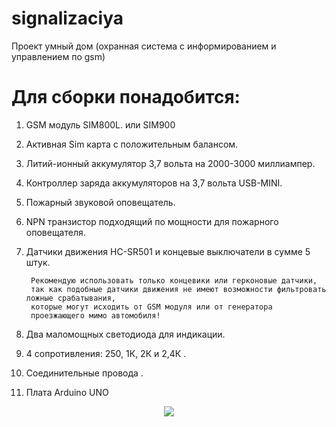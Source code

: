# signalizaciya
Проект умный дом (охранная система с информированием и управлением по gsm)

# Для сборки понадобится:

1. GSM модуль SIM800L. или SIM900

2. Активная Sim карта с положительным балансом.

3. Литий-ионный аккумулятор 3,7 вольта на 2000-3000 миллиампер.

4. Контроллер заряда аккумуляторов на 3,7 вольта USB-MINI.

5. Пожарный звуковой оповещатель.

6. NPN транзистор подходящий по мощности для пожарного оповещателя.

7. Датчики движения HC-SR501 и концевые выключатели в сумме 5 штук. 

        Рекомендую использовать только концевики или герконовые датчики, 
        так как подобные датчики движения не имеют возможности фильтровать ложные срабатывания, 
        которые могут исходить от GSM модуля или от генератора 
        проезжающего мимо автомобиля!

8. Два маломощных светодиода для индикации.

9. 4 сопротивления: 250, 1К, 2К и 2,4К .

10. Соединительные провода .

11. Плата Arduino UNO

<p align="center">
  <img src="http://telegra.ph//file/a3e7ee516a1719314cf44.jpg">
</p>
